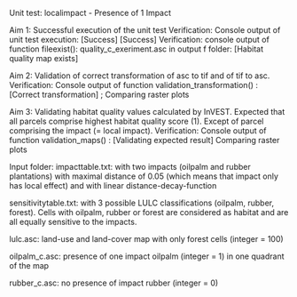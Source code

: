Unit test: localimpact - Presence of 1 Impact

Aim 1: Successful execution of the unit test
       Verification: Console output of unit test execution: [Success] [Success] 
       Verification: console output of function fileexist(): quality_c_exeriment.asc in output f         folder: [Habitat quality map exists]

Aim 2: Validation of correct transformation of asc to tif and of tif to asc.
       Verification: Console output of function validation_transformation() : [Correct                   transformation] ; Comparing raster plots

Aim 3: Validating habitat quality values calculated by InVEST. Expected that all parcels comprise        highest habitat quality score (1). Except of parcel comprising the impact (= local impact).
       Verification: Console output of function validation_maps() : [Validating expected result]
       Comparing raster plots 

   

Input folder:
impacttable.txt:      with two impacts (oilpalm and rubber plantations) with maximal
                      distance of 0.05 (which means that impact only has local effect) and
                      with linear distance-decay-function

sensitivitytable.txt: with 3 possible LULC classifications (oilpalm,
                      rubber, forest). Cells with oilpalm, rubber or forest are considered                              as habitat and are all equally sensitive to the impacts.

lulc.asc:             land-use and land-cover map with only forest cells (integer = 100)

oilpalm_c.asc:        presence of one impact oilpalm (integer = 1) in one quadrant of the                               map

rubber_c.asc:         no presence of impact rubber (integer = 0)

